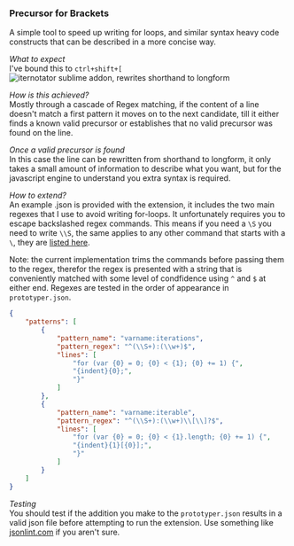 ### Precursor for Brackets
A simple tool to speed up writing for loops, and similar syntax heavy code constructs that can be described in a more concise way.
  
*What to expect*  
I've bound this to `ctrl+shift+[`  
![iternotator sublime addon, rewrites shorthand to longform](http://t.co/FVNkTg4EhK)
  
*How is this achieved?*  
Mostly through a cascade of Regex matching, if the content of a line doesn't match a first pattern it moves on to the next candidate, till it either finds a known valid precursor or establishes that no valid precursor was found on the line.  

*Once a valid precursor is found*  
In this case the line can be rewritten from shorthand to longform, it only takes a small amount of information to describe what you want, but for the javascript engine to understand you extra syntax is required.

*How to extend?*  
An example .json is provided with the extension, it includes the two main regexes that I use to avoid writing for-loops. It unfortunately requires you to escape backslashed regex commands. This means if you need a `\S` you need to write `\\S`, the same applies to any other command that starts with a `\`, they are [listed here](https://developer.mozilla.org/en-US/docs/Web/JavaScript/Reference/Global_Objects/RegExp?redirectlocale=en-US&redirectslug=JavaScript%2FReference%2FGlobal_Objects%2FRegExp#Special_characters_in_regular_expressions).  
  
Note: the current implementation trims the commands before passing them to the regex, therefor the regex is presented with a string that is conveniently matched with some level of condfidence using `^` and `$` at either end. Regexes are tested in the order of appearance in `prototyper.json`.
```json
{
    "patterns": [
        {
            "pattern_name": "varname:iterations",
            "pattern_regex": "^(\\S+):(\\w+)$",
            "lines": [
                "for (var {0} = 0; {0} < {1}; {0} += 1) {",
                "{indent}{0};",
                "}"
            ]
        },
        {
            "pattern_name": "varname:iterable",
            "pattern_regex": "^(\\S+):(\\w+)\\[\\]?$",
            "lines": [
                "for (var {0} = 0; {0} < {1}.length; {0} += 1) {",
                "{indent}{1}[{0}];",
                "}"
            ]
        }
    ]
}

```

*Testing*  
You should test if the addition you make to the `prototyper.json` results in a valid json file before attempting to run the extension. Use something like [jsonlint.com](http://jsonlint.com/) if you aren't sure.

